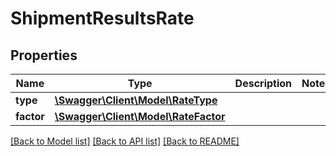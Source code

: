 # ShipmentResultsRate

## Properties
Name | Type | Description | Notes
------------ | ------------- | ------------- | -------------
**type** | [**\Swagger\Client\Model\RateType**](RateType.md) |  | 
**factor** | [**\Swagger\Client\Model\RateFactor**](RateFactor.md) |  | 

[[Back to Model list]](../../README.md#documentation-for-models) [[Back to API list]](../../README.md#documentation-for-api-endpoints) [[Back to README]](../../README.md)

